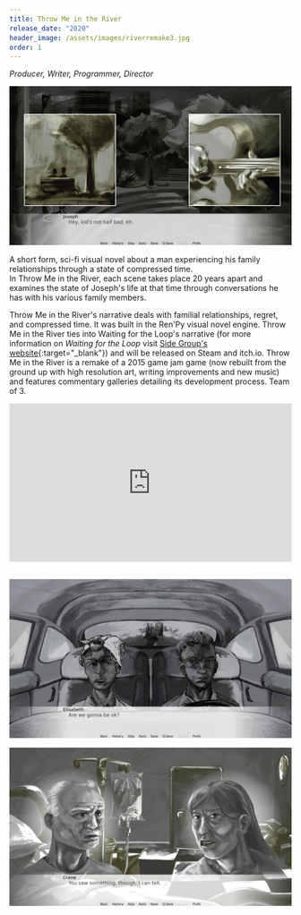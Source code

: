 ```yaml
---
title: Throw Me in the River
release_date: "2020"
header_image: /assets/images/riverremake3.jpg
order: 1
---
```

*Producer, Writer, Programmer, Director*

![](/assets/images/riverremake2.jpg)

A short form, sci-fi visual novel about a man experiencing his family relationships through a state of compressed time.\
In Throw Me in the River, each scene takes place 20 years apart and examines the state of Joseph's life at that time through conversations he has with his various family members. 

Throw Me in the River's narrative deals with familial relationships, regret, and compressed time. It was built in the Ren'Py visual novel engine. Throw Me in the River ties into Waiting for the Loop's narrative (for more information on *Waiting for the Loop* visit [Side Group's website](http://sidegroupgames.com){:target="_blank"}) and will be released on Steam and itch.io. Throw Me in the River is a remake of a 2015 game jam game (now rebuilt from the ground up with high resolution art, writing improvements and new music) and features commentary galleries detailing its development process. Team of 3.

<style>.embed-container { position: relative; padding-bottom: 56.25%; height: 0; overflow: hidden; max-width: 100%; } .embed-container iframe, .embed-container object, .embed-container embed { position: absolute; top: 0; left: 0; width: 100%; height: 100%; }</style><div class='embed-container'><iframe src='https://www.youtube.com/embed/jDePBFF_Gho' frameborder='0' webkitAllowFullScreen mozallowfullscreen allowFullScreen></iframe></div>

<br>

![](/assets/images/riverremake4.jpg)

![](/assets/images/riverremake1.jpg)